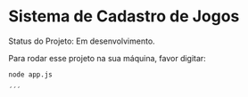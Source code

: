 <h1>Sistema de Cadastro de Jogos</h1>

Status do Projeto: Em desenvolvimento.

Para rodar esse projeto na sua máquina, favor digitar:

```
node app.js

´´´



